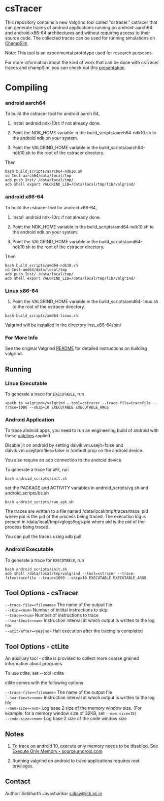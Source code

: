 # csTracer

This repository contains a new Valgrind tool called "cstracer."
cstracer that can generate traces of android applications running on 
android-aarch64 and android-x86-64 architectures and without requiring access
to their source code. The collected traces can be used for running simulations on 
[ChampSim](https://github.com/ChampSim/ChampSim).

Note: This tool is an experimental prototype used for research purposes.

For more information about the kind of work that can be done with csTracer traces and champSim, you can check out this [presentation](https://docs.google.com/presentation/d/1ItN-Z4M6NXTQTMUEJOMCRhUswRGA3jiho9J-yJkvMzM/edit?usp=sharing).


# Compiling

### android aarch64
To build the cstracer tool for android aarch 64, 

1. Install android ndk-10rc if not already done.

2. Point the NDK_HOME variable in the build_scripts/aarch64-ndk10.sh to the android ndk on your system.

3. Point the VALGRIND_HOME variable in the build_scripts/aarch64-ndk10.sh to the root of the cstracer directory.

Then 
~~~
bash build_scripts/aarch64-ndk10.sh
cd Inst-aarch64/data/local/tmp
adb push Inst/ /data/local/tmp/
adb shell export VALGRIND_LIB=/data/local/tmp/lib/valgrind/
~~~

### android x86-64
To build the cstracer tool for android x86-64, 

1. Install android ndk-10rc if not already done.

2. Point the NDK_HOME variable in the build_scripts/amd64-ndk10.sh to the android ndk on your system.

3. Point the VALGRIND_HOME variable in the build_scripts/amd64-ndk10.sh to the root of the cstracer directory.

Then 
~~~
bash build_scripts/amd64-ndk10.sh
cd Inst-amd64/data/local/tmp
adb push Inst/ /data/local/tmp/
adb shell export VALGRIND_LIB=/data/local/tmp/lib/valgrind/
~~~

### Linux x86-64
1. Point the VALGRIND_HOME variable in the build_scripts/amd64-linux.sh to the root of the cstracer directory.
~~~
bash build_scripts/amd64-linux.sh
~~~
Valgrind will be installed in the directory inst_x86-64/bin/

### For More Info
See the original Valgrind [README](README.valgrind) for detailed instructions on building valgrind.

## Running

### Linux Executable
To generate a trace for `EXECUTABLE`, run
~~~
<path to valgrind>/valgrind --tool=cstracer --trace-file=tracefile --trace=1000 --skip=10 EXECUTABLE EXECUTABLE_ARGS
~~~

### Android Application

To trace android apps, you need to run an engineering build of android with these [patches](android_runtime_patches) applied.

Disable jit on android by setting dalvik.vm.usejit=false and dalvik.vm.usejitprofiles=false in /default.prop on the android device.

You also require an adb connection to the android device.

To generate a trace for `APK`, run
~~~
bash android_scripts/init.sh
~~~
set the PACKAGE and ACTIVITY variables in android_scripts/vg.sh and android_scripts/bs.sh
~~~
bash android_scripts/run_apk.sh
~~~

The traces are written to a file named /data/local/tmp/traces/trace_pid where pid is the pid of the process being traced. 
The execution log is present in /data/local/tmp/vglogs/logs.pid where pid is the pid of the process being traced. 

You can pull the traces using adb pull

### Android Executable
To generate a trace for `EXECUTABLE`, run
~~~
bash android_scripts/init.sh
adb shell /data/local/tmp/valgrind --tool=cstracer --trace-file=tracefile --trace=1000 --skip=10 EXECUTABLE EXECUTABLE_ARGS
~~~

## Tool Options - csTracer

`--trace-file=<filename>` The name of the output file  
`--skip=<num>`	Number of initital instructions to skip  
`--trace=<num>`	Number of instructions to trace  
`--heartbeat=<num>` Instruction interval at which output is written to the log file  
`--exit-after=<yes|no>` Halt execution after the tracing is completed

## Tool Options - ctLite

An auxiliary tool - ctlite is provided to collect more coarse grained information
about programs.

To use ctlite, set --tool=ctlite

ctlite comes with the following options

`--trace-file=<filename>` The name of the output file  
`--heartbeat=<num>` Instruction interval at which output is written to the log file   
`--mem-size=<num>` Log base 2 size of the memory window size. (For example, for a memory window size of 32KB, set `--mem-size=15`)  
`--code-size=<num>` Log base 2 size of the code window size

## Notes

1. To trace on android 10, execute only memory needs to be disabled. See [Execute Only Memory - source.android.com](https://source.android.com/devices/tech/debug/execute-only-memory)

2. Running valgrind on android to trace applications requires root privileges.

## Contact
Author: Siddharth Jayashankar <sidjay@iitk.ac.in>
